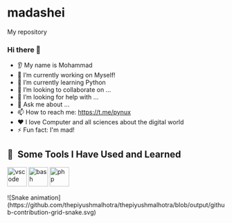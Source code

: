 # madashei
My repository

### Hi there 👋
* 👂 My name is Mohammad
* 🔭 I’m currently working on Myself!
* 🌱 I’m currently learning Python
* 🤝 I’m looking to collaborate on ...
* 🤔 I’m looking for help with ...
* 💬 Ask me about ...
* 📫 How to reach me: https://t.me/pynux
* ❤️ I love Computer and all sciences about the digital world
* ⚡ Fun fact: I'm mad!

<h2> 🚀 &nbsp;Some Tools I Have Used and Learned</h2>
<p align="left">
<img src="https://cdn.jsdelivr.net/gh/devicons/devicon/icons/vscode/vscode-original.svg" alt="vscode" width="45" height="45"/>
<img src="https://cdn.jsdelivr.net/gh/devicons/devicon/icons/bash/bash-original.svg" alt="bash" width="45" height="45"/>
<img src="https://cdn.jsdelivr.net/gh/devicons/devicon/icons/php/php-original.svg" alt="php" width="45" height="45"/>
</p>
![Snake animation](https://github.com/thepiyushmalhotra/thepiyushmalhotra/blob/output/github-contribution-grid-snake.svg)
